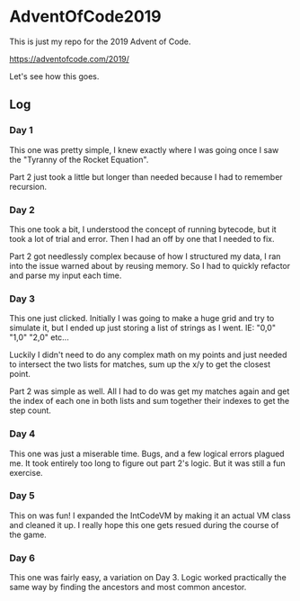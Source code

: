 # AdventOfCode2019

This is just my repo for the 2019 Advent of Code.  

https://adventofcode.com/2019/

Let's see how this goes.

## Log

### Day 1

This one was pretty simple, I knew exactly where I was going once I saw the "Tyranny of the Rocket Equation".  

Part 2 just took a little but longer than needed because I had to remember recursion.

### Day 2

This one took a bit, I understood the concept of running bytecode, but it took a lot of trial and error.  Then I had an off by one that I needed to fix.

Part 2 got needlessly complex because of how I structured my data, I ran into the issue warned about by reusing memory.  So I had to quickly refactor and parse my input each time.

### Day 3

This one just clicked.  Initially I was going to make a huge grid and try to simulate it, but I ended up just storing a list of strings as I went.  IE: "0,0" "1,0" "2,0" etc... 

Luckily I didn't need to do any complex math on my points and just needed to intersect the two lists for matches, sum up the x/y to get the closest point.

Part 2 was simple as well.  All I had to do was get my matches again and get the index of each one in both lists and sum together their indexes to get the step count.

### Day 4

This one was just a miserable time.  Bugs, and a few logical errors plagued me.  It took entirely too long to figure out part 2's logic.  But it was still a fun exercise.

### Day 5

This on was fun!  I expanded the IntCodeVM by making it an actual VM class and cleaned it up.  I really hope this one gets resued during the course of the game. 

### Day 6

This one was fairly easy, a variation on Day 3.  Logic worked practically the same way by finding the ancestors and most common ancestor.
